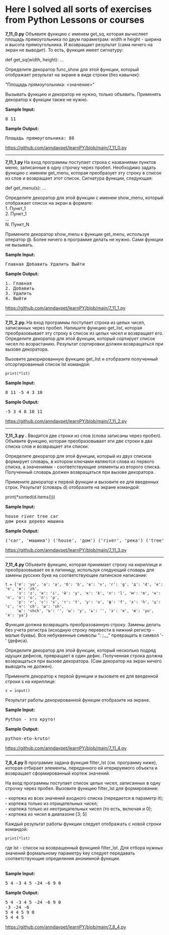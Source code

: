 <h1>Here I solved all sorts of exercises from Python Lessons or courses</h1>

<div class="step-inner page-fragment">
    <div id="ember2978" class="html-content rich-text-viewer ember-view" data-processed=""><!----><span><p><strong>7_11_0.py</strong> Объявите функцию с именем get_sq, которая вычисляет площадь прямоугольника по двум параметрам: width и height - ширина и высота прямоугольника. И возвращает результат (сама ничего на экран не выводит). То есть, функция имеет сигнатуру:</p>

<p>def get_sq(width, height): ...</p>

<p>Определите декоратор func_show для этой функции, который отображает результат на экране в виде строки (без кавычек):</p>

<p>"Площадь прямоугольника: &lt;значение&gt;"</p>

<p>Вызывать функцию и декоратор не нужно, только объявить. Применять декоратор к функции также не нужно.</p></span></div>

<div class="step-text-wrapper">
          <p class="step-text__limit-title">
            <strong>Sample Input<!---->:</strong>
          </p>
          <pre class="step-text__limit-value">8 11</pre>
          <p class="step-text__limit-title">
            <strong>Sample Output<!---->:</strong>
          </p>
          <pre class="step-text__limit-value">Площадь прямоугольника: 88</pre>

<!---->      </div>


https://github.com/anndavpet/learnPY/blob/main/7_11_0.py




<hr> 
<div class="step-inner page-fragment">
    <div id="ember2997" class="html-content rich-text-viewer ember-view" data-processed=""><!----><span><p><strong>7_11_1.py </strong>На вход программы поступает строка с названиями пунктов меню, записанные в одну строчку через пробел. Необходимо задать функцию с именем get_menu, которая преобразует эту строку в список из слов и возвращает этот список. Сигнатура функции, следующая:</p>

<p>def get_menu(s): ...</p>

<p>Определите декоратор для этой функции с именем show_menu, который отображает список на экран в формате:<br>
1. Пункт_1<br>
2. Пункт_1<br>
...<br>
N. Пункт_N</p>

<p>Примените декоратор show_menu к функции get_menu, используя оператор @. Более ничего в программе делать не нужно. Сами функции не вызывать.</p></span></div>

<div class="step-text-wrapper">
          <p class="step-text__limit-title">
            <strong>Sample Input<!---->:</strong>
          </p>
          <pre class="step-text__limit-value">Главная Добавить Удалить Выйти</pre>
          <p class="step-text__limit-title">
            <strong>Sample Output<!---->:</strong>
          </p>
          <pre class="step-text__limit-value">1. Главная
2. Добавить
3. Удалить
4. Выйти</pre>

<!---->      </div>
https://github.com/anndavpet/learnPY/blob/main/7_11_1.py
<hr>
<div id="ember3422" class="html-content rich-text-viewer ember-view" data-processed=""><!----><span><p><strong>7_11_2.py. </strong> На вход программы поступает строка из целых чисел, записанных через пробел. Напишите функцию get_list, которая преобразовывает эту строку в список из целых чисел и возвращает его. Определите декоратор для этой функции, который сортирует список чисел по возрастанию. Результат сортировки должен возвращаться при вызове декоратора.</p>

<p>Вызовите декорированную функцию get_list и отобразите полученный отсортированный список lst командой:</p>
    

<p><code>print(*lst)</code></p></span></div>
    <div class="step-text-wrapper">
          <p class="step-text__limit-title">
            <strong>Sample Input<!---->:</strong>
          </p>
          <pre class="step-text__limit-value">8 11 -5 4 3 10
</pre>
          <p class="step-text__limit-title">
            <strong>Sample Output<!---->:</strong>
          </p>
          <pre class="step-text__limit-value">-5 3 4 8 10 11</pre>

<!---->      </div>
https://github.com/anndavpet/learnPY/blob/main/7_11_2.py
    <hr>
    
<div class="step-inner page-fragment">
    <div id="ember3864" class="html-content rich-text-viewer ember-view" data-processed=""><!----><span><p><strong>7_11_3.py .</strong> Вводятся две строки из слов (слова записаны через пробел). Объявите функцию, которая преобразовывает эти две строки в два списка слов и возвращает эти списки.</p>

<p>Определите декоратор для этой функции, который из двух списков формирует словарь, в котором ключами являются слова из первого списка, а значениями - соответствующие элементы из второго списка. Полученный словарь должен возвращаться при вызове декоратора.</p>

<p>Примените декоратор к первой функции и вызовите ее для введенных строк. Результат (словарь d) отобразите на экране командой:</p>

<p>print(*sorted(d.items()))</p></span></div>

<div class="step-text-wrapper">
          <p class="step-text__limit-title">
            <strong>Sample Input<!---->:</strong>
          </p>
          <pre class="step-text__limit-value">house river tree car
дом река дерево машина</pre>
          <p class="step-text__limit-title">
            <strong>Sample Output<!---->:</strong>
          </p>
          <pre class="step-text__limit-value">('car', 'машина') ('house', 'дом') ('river', 'река') ('tree', 'дерево')</pre>

<!---->      </div>
https://github.com/anndavpet/learnPY/blob/main/7_11_3.py
    <hr>
    <div class="step-inner page-fragment">
    <div id="ember4209" class="html-content rich-text-viewer ember-view" data-processed=""><!----><span><p><strong>7_11_4.py </strong>Объявите функцию, которая принимает строку на кириллице и преобразовывает ее в латиницу, используя следующий словарь для замены русских букв на соответствующее латинское написание:</p>

<pre><code class="hljs ebnf"><span class="hljs-attribute">t</span> = {<span class="hljs-string">'ё'</span>: <span class="hljs-string">'yo'</span>, <span class="hljs-string">'а'</span>: <span class="hljs-string">'a'</span>, <span class="hljs-string">'б'</span>: <span class="hljs-string">'b'</span>, <span class="hljs-string">'в'</span>: <span class="hljs-string">'v'</span>, <span class="hljs-string">'г'</span>: <span class="hljs-string">'g'</span>, <span class="hljs-string">'д'</span>: <span class="hljs-string">'d'</span>, <span class="hljs-string">'е'</span>: <span class="hljs-string">'e'</span>, <span class="hljs-string">'ж'</span>: <span class="hljs-string">'zh'</span>,
&nbsp; &nbsp; &nbsp;<span class="hljs-string">'з'</span>: <span class="hljs-string">'z'</span>, <span class="hljs-string">'и'</span>: <span class="hljs-string">'i'</span>, <span class="hljs-string">'й'</span>: <span class="hljs-string">'y'</span>, <span class="hljs-string">'к'</span>: <span class="hljs-string">'k'</span>, <span class="hljs-string">'л'</span>: <span class="hljs-string">'l'</span>, <span class="hljs-string">'м'</span>: <span class="hljs-string">'m'</span>, <span class="hljs-string">'н'</span>: <span class="hljs-string">'n'</span>, <span class="hljs-string">'о'</span>: <span class="hljs-string">'o'</span>, <span class="hljs-string">'п'</span>: <span class="hljs-string">'p'</span>,
&nbsp; &nbsp; &nbsp;<span class="hljs-string">'р'</span>: <span class="hljs-string">'r'</span>, <span class="hljs-string">'с'</span>: <span class="hljs-string">'s'</span>, <span class="hljs-string">'т'</span>: <span class="hljs-string">'t'</span>, <span class="hljs-string">'у'</span>: <span class="hljs-string">'u'</span>, <span class="hljs-string">'ф'</span>: <span class="hljs-string">'f'</span>, <span class="hljs-string">'х'</span>: <span class="hljs-string">'h'</span>, <span class="hljs-string">'ц'</span>: <span class="hljs-string">'c'</span>, <span class="hljs-string">'ч'</span>: <span class="hljs-string">'ch'</span>, <span class="hljs-string">'ш'</span>: <span class="hljs-string">'sh'</span>,
&nbsp; &nbsp; &nbsp;<span class="hljs-string">'щ'</span>: <span class="hljs-string">'shch'</span>, <span class="hljs-string">'ъ'</span>: <span class="hljs-string">''</span>, <span class="hljs-string">'ы'</span>: <span class="hljs-string">'y'</span>, <span class="hljs-string">'ь'</span>: <span class="hljs-string">''</span>, <span class="hljs-string">'э'</span>: <span class="hljs-string">'e'</span>, <span class="hljs-string">'ю'</span>: <span class="hljs-string">'yu'</span>, <span class="hljs-string">'я'</span>: <span class="hljs-string">'ya'</span>}</code></pre>

<p>Функция должна возвращать преобразованную строку. Замены делать без учета регистра (исходную строку перевести в нижний регистр - малые буквы). Все небуквенные символы ": ;.,_" превращать в символ '-' (дефиса).</p>

<p>Определите декоратор для этой функции, который несколько подряд идущих дефисов, превращает в один дефис. Полученная строка должна возвращаться при вызове декоратора. (Сам декоратор на экран ничего выводить не должен).</p>

<p>Примените декоратор к первой функции и вызовите ее для введенной строки s на кириллице:</p>

<p><code>s = input()</code></p>

<p>Результат работы декорированной функции отобразите на экране.</p></span></div>

<div class="step-text-wrapper">
          <p class="step-text__limit-title">
            <strong>Sample Input<!---->:</strong>
          </p>
          <pre class="step-text__limit-value">Python - это круто!</pre>
          <p class="step-text__limit-title">
            <strong>Sample Output<!---->:</strong>
          </p>
          <pre class="step-text__limit-value">python-eto-kruto!</pre>

<!---->      </div>
https://github.com/anndavpet/learnPY/blob/main/7_11_4.py
    <hr>
<div id="ember2049" class="html-content rich-text-viewer ember-view" data-processed=""><!----><span><p><strong>7_8_4.py </strong>В программе задана функция filter_lst (см. программу ниже), которая отбирает элементы, переданного ей итерируемого объекта и возвращает сформированный кортеж значений.</p>

<p>На вход программы поступает список целых чисел, записанных в одну строчку через пробел. Вызовите функцию filter_lst для формирования:</p>

<p>- кортежа из всех значений входного списка (передается в параметр it);<br>
- кортежа только из отрицательных чисел;<br>
- кортежа только из неотрицательных чисел (то есть, включая и 0);<br>
- кортежа из чисел в диапазоне [3; 5]</p>

<p>Каждый результат работы функции следует отображать с новой строки командой:</p>

<p><code>print(*lst)</code></p>

<p>где lst - список на возвращенный функцией&nbsp;filter_lst. Для отбора нужных значений формальному параметру key следует передавать соответствующие определения анонимной функции.<br>
&nbsp;</p></span></div>

<div class="step-text-wrapper">
          <p class="step-text__limit-title">
            <strong>Sample Input<!---->:</strong>
          </p>
          <pre class="step-text__limit-value">5 4 -3 4 5 -24 -6 9 0</pre>
          <p class="step-text__limit-title">
            <strong>Sample Output<!---->:</strong>
          </p>
          <pre class="step-text__limit-value">5 4 -3 4 5 -24 -6 9 0
-3 -24 -6
5 4 4 5 9 0
5 4 4 5</pre>

<!---->      </div>
https://github.com/anndavpet/learnPY/blob/main/7_8_4.py
